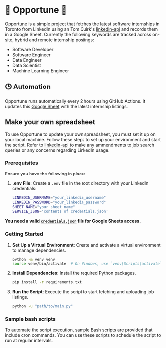 # 🚀 Opportune 🚀

Opportune is a simple project that fetches the latest software internships in Toronto from LinkedIn using an Tom Quirk's [linkedin-api](https://github.com/tomquirk/linkedin-api) and records them in a Google Sheet. Currently the following keywords are tracked across on-site, hybrid and remote internship postings:

- Software Developer
- Software Engineer
- Data Engineer 
- Data Scientist
- Machine Learning Engineer

## 🕒 Automation

Opportune runs automatically every 2 hours using GitHub Actions. It updates this [Google Sheet](https://docs.google.com/spreadsheets/d/1Zr8g0dNSZ3Ty1LCo_NL4CNLRcFSjKfUt7sM1STkyfzQ/edit?gid=0#gid=0) with the latest internship listings.

## Make your own spreadsheet

To use Opportune to update your own spreadsheet, you must set it up on your local machine. Follow these steps to set up your environment and start the script. Refer to [linkedin-api](https://github.com/tomquirk/linkedin-api) to make any ammendments to job search queries or any concerns regarding LinkedIn usage.

### Prerequisites

Ensure you have the following in place:

1. **.env File**: Create a `.env` file in the root directory with your LinkedIn credentials:

    ```bash
    LINKEDIN_USERNAME="your_linkedin_username"
    LINKEDIN_PASSWORD="your_linkedin_password"
    SHEET_NAME="your_sheet_name"
    SERVICE_JSON='contents of credentials.json'
    ```

**You need a valid [`credentials.json`](https://docs.gspread.org/en/v6.0.1/oauth2.html#for-bots-using-service-account) file for Google Sheets access.**

### Getting Started

1. **Set Up a Virtual Environment**: Create and activate a virtual environment to manage dependencies.

    ```bash
    python -m venv venv
    source venv/bin/activate  # On Windows, use `venv\Scripts\activate`
    ```

2. **Install Dependencies**: Install the required Python packages.

    ```bash
    pip install -r requirements.txt
    ```

3. **Run the Script**: Execute the script to start fetching and uploading job listings.

    ```bash
    python -u "path/to/main.py"
    ```

### Sample bash scripts

To automate the script execution, sample Bash scripts are provided that include cron commands. You can use these scripts to schedule the script to run at regular intervals. 
